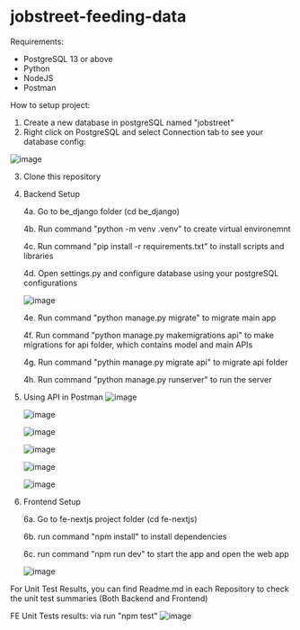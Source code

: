 # jobstreet-feeding-data

Requirements:
- PostgreSQL 13 or above
- Python
- NodeJS
- Postman

How to setup project:
1. Create a new database in postgreSQL named "jobstreet"
2. Right click on PostgreSQL and select Connection tab to see your database config:

![image](https://github.com/user-attachments/assets/ae466e00-35fa-4f90-8a82-99eac9c238d8)

3. Clone this repository
4. Backend Setup

   4a. Go to be_django folder (cd be_django)

   4b. Run command "python -m venv .venv" to create virtual environemnt

   4c. Run command "pip install -r requirements.txt" to install scripts and libraries

   4d. Open settings.py and configure database using your postgreSQL configurations

   ![image](https://github.com/user-attachments/assets/c8d257d5-1a1a-4072-9a27-4367650b3ac8)

   4e. Run command "python manage.py migrate" to migrate main app

   4f. Run command "python manage.py makemigrations api" to make migrations for api folder, which contains model and main APIs 

   4g. Run command "pythin manage.py migrate api" to migrate api folder

   4h. Run command "python manage.py runserver" to run the server

5. Using API in Postman
   ![image](https://github.com/user-attachments/assets/6827fadf-c626-4695-8901-36ff5ea1fb42)

   ![image](https://github.com/user-attachments/assets/6d56198b-1d40-412a-89a3-d380901dc3f5)

   ![image](https://github.com/user-attachments/assets/9e0b8ec3-4c21-44f5-9a1f-6ab63b57e45a)

   ![image](https://github.com/user-attachments/assets/fdff55f2-0a99-49fa-8aba-627c292227da)

   ![image](https://github.com/user-attachments/assets/f585bf50-8482-4def-823c-5e7fdfe6fb2e)

   ![image](https://github.com/user-attachments/assets/f871b003-0b93-43e4-bc7f-250b952cd5b0)

6. Frontend Setup

   6a. Go to fe-nextjs project folder (cd fe-nextjs)

   6b. run command "npm install" to install dependencies

   6c. run command "npm run dev" to start the app and open the web app

   ![image](https://github.com/user-attachments/assets/85d73abe-4672-4d23-8af4-9e6ac80eba3b)

For Unit Test Results, you can find Readme.md in each Repository to check the unit test summaries (Both Backend and Frontend)

FE Unit Tests results:
via run "npm test"
![image](https://github.com/user-attachments/assets/a2cd64a4-8e3b-453a-b48c-810490c9c321)


